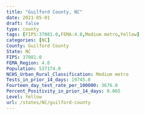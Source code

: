 ```yaml
---
title: "Guilford County, NC"
date: 2021-05-01
draft: false
type: county
tags: [FIPS:37081.0,FEMA:4.0,Medium metro,Yellow]
categories: [NC]
County: Guilford County
State: NC
FIPS: 37081.0
FEMA_Region: 4.0
Population: 537174.0
NCHS_Urban_Rural_Classification: Medium metro
Tests_in_prior_14_days: 19745.0
Fourteen_day_test_rate_per_100000: 3676.0
Percent_Positivity_in_prior_14_days: 0.065
Level: Yellow
url: /states/NC/guilford-county
---
```



